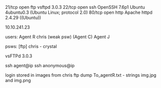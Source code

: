 21/tcp open  ftp     vsftpd 3.0.3
22/tcp open  ssh     OpenSSH 7.6p1 Ubuntu 4ubuntu0.3 (Ubuntu Linux; protocol 2.0)
80/tcp open  http    Apache httpd 2.4.29 ((Ubuntu))

10.10.241.23

users:
Agent R
chris (weak psw) (Agent C)
Agent J


psws:
[ftp] chris - crystal

vsFTPd 3.0.3

ssh agent@ip
ssh anonymous@ip

login stored in images from chris ftp dump
To_agentR.txt - strings img.jpg and img.png